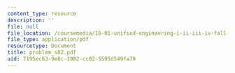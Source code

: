 ```yaml
---
content_type: resource
description: ''
file: null
file_location: /coursemedia/16-01-unified-engineering-i-ii-iii-iv-fall-2005-spring-2006/7195ec639e8c1982cc025595d549fa79_problem_s02.pdf
file_type: application/pdf
resourcetype: Document
title: problem_s02.pdf
uid: 7195ec63-9e8c-1982-cc02-5595d549fa79
---
```

